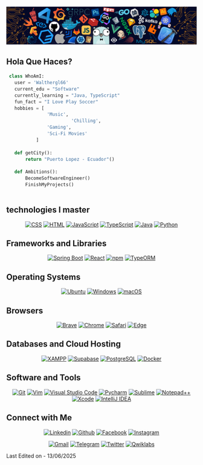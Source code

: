 
![Github Banner](https://github.com/Jaydeep-Yadav/Jaydeep-Yadav/blob/main/banner.png)

## Hola Que Haces?

 ```python
  class WhoAmI:
    user = 'Walthergl66'
	current_edu = "Software"
    currently_learning = "Java, TypeScript"
    fun_fact = "I Love Play Soccer"
	hobbies = [
				'Music',
                         'Chilling',
			 	'Gaming',
				'Sci-Fi Movies'
			]
	
	def getCity():
		return "Puerto Lopez - Ecuador"()
	
	def Ambitions():
		BecomeSoftwareEngineer()
		FinishMyProjects()
	
 ```

##                                              technologies I master

<div align="center">
  <a href="#"><img alt="CSS" src="https://img.shields.io/badge/CSS-%231572B6.svg?logo=css3&logoColor=white" height="30"></a>
  <a href="#"><img alt="HTML" src="https://img.shields.io/badge/HTML-%23E34F26.svg?logo=html5&logoColor=white" height="30"></a>
  <a href="#"><img alt="JavaScript" src="https://img.shields.io/badge/JavaScript-%23F7DF1E.svg?logo=javascript&logoColor=black" height="30"></a>
  <a href="#"><img alt="TypeScript" src="https://img.shields.io/badge/TypeScript-%23007ACC.svg?logo=typescript&logoColor=white" height="30"></a>
  <a href="#"><img alt="Java" src="https://img.shields.io/badge/Java-%23007396.svg?logo=java&logoColor=white" height="30"></a>
  <a href="#"><img alt="Python" src="https://img.shields.io/badge/Python-%2314354C.svg?logo=python&logoColor=white" height="30"></a>
</div>


## Frameworks and Libraries
<div align="center">
	<a href="#"><img alt="Spring Boot" src="https://img.shields.io/badge/Spring Boot-6DB33F?logo=springboot&logoColor=white" height="30"></a> 
	<a href="#"><img alt="React" src="https://img.shields.io/badge/React-20232A?logo=react&logoColor=61DAFB" height="30"></a> 
	<a href="#"><img alt="npm" src="https://img.shields.io/badge/npm-CB3837?logo=npm&logoColor=white" height="30"></a> 
	<a href="#"><img alt="TypeORM" src="https://img.shields.io/badge/TypeORM-E7282D?logo=typeorm&logoColor=white" height="30"></a> 
</div>


## Operating Systems
<div align="center"> 
	<a href="#"><img alt="Ubuntu" src="https://img.shields.io/badge/Ubuntu-E95420?logo=ubuntu&logoColor=white" height="30"></a> 
	<a href="#"><img alt="Windows" src="https://img.shields.io/badge/Windows-0078D6?logo=windows&logoColor=white" height="30"></a> 
	<a href="#"><img alt="macOS" src="https://img.shields.io/badge/macOS-000000?logo=apple&logoColor=white" height="30"></a> 
</div>


## Browsers
<div align="center">
	<a href="#"><img alt="Brave" src="https://img.shields.io/badge/Brave-FB542B?logo=brave&logoColor=white" height="30"></a> 
	<a href="#"><img alt="Chrome" src="https://img.shields.io/badge/Google_chrome-4285F4?logo=Google-Chrome&logoColor=white" height="30"></a> 
	<a href="#"><img alt="Safari" src="https://img.shields.io/badge/Safari-FF1B2D?logo=Safari&logoColor=white" height="30"></a> 
	<a href="#"><img alt="Edge" src="https://img.shields.io/badge/Microsoft_Edge-0078D7?logo=Microsoft-edge&logoColor=white" height="30"></a> 
</div>


## Databases and Cloud Hosting
<div align="center"> 
	<a href="#"><img alt="XAMPP" src="https://img.shields.io/badge/XAMPP-%23FB7A24.svg?logo=xampp&logoColor=white" height="30"></a> 
	<a href="#"><img alt="Supabase" src="https://img.shields.io/badge/Supabase-3ECF8E?logo=supabase&logoColor=white" height="30"></a> 
	<a href="#"><img alt="PostgreSQL" src="https://img.shields.io/badge/PostgreSQL-4169E1?logo=postgresql&logoColor=white" height="30"></a> 
	<a href="#"><img alt="Docker" src="https://img.shields.io/badge/Docker-2496ED?logo=docker&logoColor=white" height="30"></a> 
</div>


## Software and Tools
<div align="center"> 
	<a href="#"><img alt="Git" src="https://img.shields.io/badge/Git-%23F05033.svg?logo=git&logoColor=white" height="30"></a> 
	<a href="#"><img alt="Vim" src="https://img.shields.io/badge/VIM-%2311AB00.svg?logo=vim&logoColor=white" height="30"></a> 
	<a href="#"><img alt="Visual Studio Code" src="https://img.shields.io/badge/Visual%20Studio%20Code-0078d7.svg?logo=visual-studio-code&logoColor=white" height="30"></a> 
	<a href="#"><img alt="Pycharm" src="https://img.shields.io/badge/pycharm-143?logo=pycharm&logoColor=black&color=green&labelColor=green" height="30"></a> 
	<a href="#"><img alt="Sublime" src="https://img.shields.io/badge/sublime_text-%23575757.svg?logo=sublime-text&logoColor=important" height="30"></a> 
	<a href="#"><img alt="Notepad++" src="https://img.shields.io/badge/Notepad++-90E59A.svg?logo=notepad%2B%2B&logoColor=black" height="30"></a> 
	<a href="#"><img alt="Xcode" src="https://img.shields.io/badge/Xcode-007ACC?logo=xcode&logoColor=white" height="30"></a> 
	<a href="#"><img alt="IntelliJ IDEA" src="https://img.shields.io/badge/IntelliJ%20IDEA-000000.svg?logo=intellij-idea&logoColor=white" height="30"></a>
</div>

## Connect with Me


<p align="center">
  <a href=""><img alt="Linkedin" title="Jaydeep Yadav Linkedin" src="https://img.shields.io/badge/LinkedIn-0077B5?style=for-the-badge&logo=linkedin&logoColor=white"></a>
  <a href="https://github.com/Walthergl66"><img alt="Github" title="Jaydeep Yadav Github" src="https://img.shields.io/badge/GitHub-100000?style=for-the-badge&logo=github&logoColor=white"></a>
  <a href="https://www.facebook.com/walther.gutierrez.35/"><img alt="Facebook" title="Jaydeep Yadav FB" src="https://img.shields.io/badge/Facebook-1877F2?style=for-the-badge&logo=facebook&logoColor=white"></a>
  <a href="https://www.instagram.com/walthergl09/"><img alt="Instagram" title="Jaydeep Yadav Instagram" src="https://img.shields.io/badge/Instagram-E4405F?style=for-the-badge&logo=instagram&logoColor=white"></a>
 </p>
 <p align="center">
  <a href="mailto:yadavjay374@gmail.com"><img alt="Gmail" title="Jaydeep Yadav Gmail" src="https://img.shields.io/badge/Gmail-D14836?style=for-the-badge&logo=gmail&logoColor=white"></a>
  <a href="https://t.me/jaydeep91"><img alt="Telegram" title="Jaydeep Yadav Telegram" src="https://img.shields.io/badge/Telegram-2CA5E0?style=for-the-badge&logo=telegram&logoColor=white"></a> 
<a href="http://twitter.com/jaydeep__Yadav_"><img alt="Twitter" title="Jaydeep Yadav Twitter" src="https://img.shields.io/badge/Twitter-1DA1F2?style=for-the-badge&logo=twitter&logoColor=white"></a>
<a href="https://www.cloudskillsboost.google/public_profiles/7d84e454-3e99-4e55-95bf-5888926e1a5e"><img alt="Qwiklabs" title="Jaydeep Yadav Qwiklabs" src="https://img.shields.io/badge/Google_Cloud-4285F4?style=for-the-badge&logo=google-cloud&logoColor=white"></a>
</p>


Last Edited on - 13/06/2025
